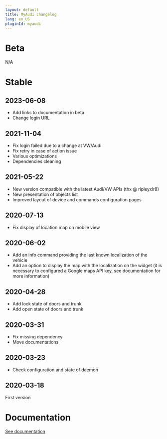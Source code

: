 ```yaml
---
layout: default
title: MyAudi changelog
lang: en_US
pluginId: myaudi
---
```


# Beta

N/A

# Stable

## 2023-06-08

- Add links to documentation in beta
- Change login URL

## 2021-11-04

- Fix login failed due to a change at VW/Audi
- Fix retry in case of action issue
- Various optimizations
- Dependencies cleaning

## 2021-05-22

- New version compatible with the latest Audi/VW APIs (thx @ ripleyxlr8)
- New presentation of objects list
- Improved layout of device and commands configuration pages

## 2020-07-13

- Fix display of location map on mobile view

## 2020-06-02

- Add an info command providing the last known localization of the vehicle
- Add an option to display the map with the localization on the widget (it is necessary to configured a Google maps API key, see documentation for more information)

## 2020-04-28

- Add lock state of doors and trunk
- Add open state of doors and trunk

## 2020-03-31

- Fix missing dependency
- Move documentations

## 2020-03-23

- Check configuration and state of daemon

## 2020-03-18

First version

# Documentation

[See documentation]({{site.baseurl}}/{{page.pluginId}}/{{page.lang}})
